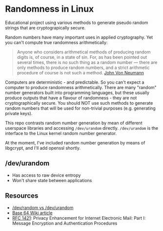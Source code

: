 Randomness in Linux
===================
Educational project using various methods to generate pseudo random strings that are cryptograpically secure.

Random numbers have many important uses in applied cryptography. Yet you can't compute true randomness arithmetically:

>Anyone who considers arithmetical methods of producing random digits is, of course, in a state of sin. For, as has been pointed out several times, there is no such thing as a random number — there are only methods to produce random numbers, and a strict arithmetic procedure of course is not such a method.
>[John Von Neumann][4]

Computers are deterministic - and predictable. So you can't expect a computer to produce randomness arithmetically. There are many "random" number generators built into programming languages, but these usually produce outputs that have a flavour of randomness - they are not cryptographically secure. You should NOT use such methods to generate random numbers that will be used for non-trivial purposes (e.g. generating private keys).

This repo contrasts random number generation by mean of different userspace libraries and accessing `/dev/urandom` directly. `/dev/urandom` is the interface to the Linux kernel random number generator.

At the moment, I've included random number generation by means of libgcrypt, and I'll add openssl shortly.

/dev/urandom
------------
* Has access to raw device entropy
* Won't share state between applications

## Resources
* [/dev/random vs /dev/urandom][6]
* [Base 64 Wiki article][1]
* [RFC 1421][2]: Privacy Enhancement for Internet Electronic Mail: Part I: Message Encryption and Authentication Procedures

[1]: https://en.wikipedia.org/wiki/Base64
[2]: https://tools.ietf.org/html/rfc1421
[3]: https://en.wikipedia.org/wiki/Binary-to-text_encoding#ASCII_armor
[4]: https://en.wikiquote.org/wiki/John_von_Neumann
[5]: https://github.com/DavidCWebs/radix-64-encoding
[6]: https://sockpuppet.org/blog/2014/02/25/safely-generate-random-numbers/

